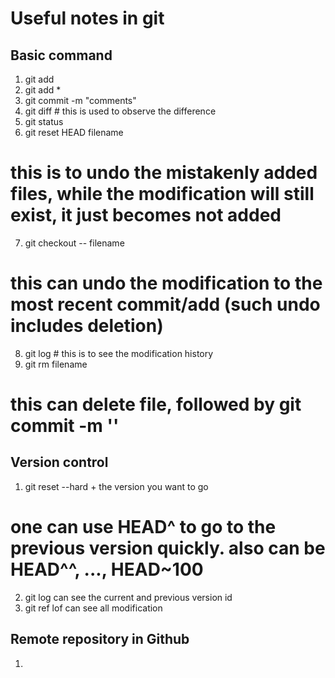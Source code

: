 # Useful notes in git

## Basic command
1. git add
2. git add *
3. git commit -m "comments"
4. git diff # this is used to observe the difference
5. git status
6. git reset HEAD filename  
 # this is to undo the mistakenly added files, while the modification will still exist, it just becomes not added
7. git checkout -- filename  
 # this can undo the modification to the most recent commit/add (such undo includes deletion)
8. git log # this is to see the modification history
9. git rm filename  
 # this can delete file, followed by git commit -m ''

## Version control

1. git reset --hard + the version you want to go  
 # one can use HEAD^ to go to the previous version quickly. also can be HEAD^^, ..., HEAD~100
2. git log can see the current and previous version id 
3. git ref lof can see all modification

## Remote repository in Github
1. 
